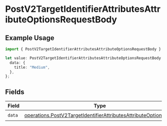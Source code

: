 # PostV2TargetIdentifierAttributesAttributeOptionsRequestBody

## Example Usage

```typescript
import { PostV2TargetIdentifierAttributesAttributeOptionsRequestBody } from "attio-js/models/operations";

let value: PostV2TargetIdentifierAttributesAttributeOptionsRequestBody = {
  data: {
    title: "Medium",
  },
};
```

## Fields

| Field                                                                                                                                              | Type                                                                                                                                               | Required                                                                                                                                           | Description                                                                                                                                        |
| -------------------------------------------------------------------------------------------------------------------------------------------------- | -------------------------------------------------------------------------------------------------------------------------------------------------- | -------------------------------------------------------------------------------------------------------------------------------------------------- | -------------------------------------------------------------------------------------------------------------------------------------------------- |
| `data`                                                                                                                                             | [operations.PostV2TargetIdentifierAttributesAttributeOptionsData](../../models/operations/postv2targetidentifierattributesattributeoptionsdata.md) | :heavy_check_mark:                                                                                                                                 | N/A                                                                                                                                                |
